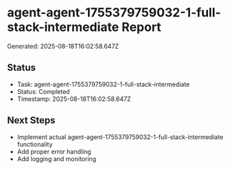 # agent-agent-1755379759032-1-full-stack-intermediate Report

Generated: 2025-08-18T16:02:58.647Z

## Status
- Task: agent-agent-1755379759032-1-full-stack-intermediate
- Status: Completed
- Timestamp: 2025-08-18T16:02:58.647Z

## Next Steps
- Implement actual agent-agent-1755379759032-1-full-stack-intermediate functionality
- Add proper error handling
- Add logging and monitoring
